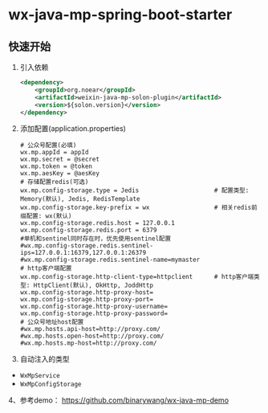 # wx-java-mp-spring-boot-starter
## 快速开始
1. 引入依赖
    ```xml
    <dependency>
	    <groupId>org.noear</groupId>
	    <artifactId>weixin-java-mp-solon-plugin</artifactId>
	    <version>${solon.version}</version>
	</dependency>
    ```
2. 添加配置(application.properties)
    ```properties
    # 公众号配置(必填)
    wx.mp.appId = appId
    wx.mp.secret = @secret
    wx.mp.token = @token
    wx.mp.aesKey = @aesKey
    # 存储配置redis(可选)
    wx.mp.config-storage.type = Jedis                     # 配置类型: Memory(默认), Jedis, RedisTemplate
    wx.mp.config-storage.key-prefix = wx                  # 相关redis前缀配置: wx(默认)
    wx.mp.config-storage.redis.host = 127.0.0.1
    wx.mp.config-storage.redis.port = 6379
	#单机和sentinel同时存在时，优先使用sentinel配置
	#wx.mp.config-storage.redis.sentinel-ips=127.0.0.1:16379,127.0.0.1:26379
	#wx.mp.config-storage.redis.sentinel-name=mymaster
    # http客户端配置
    wx.mp.config-storage.http-client-type=httpclient      # http客户端类型: HttpClient(默认), OkHttp, JoddHttp
    wx.mp.config-storage.http-proxy-host=
    wx.mp.config-storage.http-proxy-port=
    wx.mp.config-storage.http-proxy-username=
    wx.mp.config-storage.http-proxy-password=
	# 公众号地址host配置
	#wx.mp.hosts.api-host=http://proxy.com/
	#wx.mp.hosts.open-host=http://proxy.com/
	#wx.mp.hosts.mp-host=http://proxy.com/
    ```
3. 自动注入的类型
- `WxMpService`
- `WxMpConfigStorage`

4、参考demo：
https://github.com/binarywang/wx-java-mp-demo





